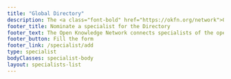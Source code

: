 ```yaml
---
title: "Global Directory"
description: The <a class="font-bold" href="https://okfn.org/network">Open Knowledge Network</a> connects specialists of the open movement and promotes them through the Open Knowledge Global Directory.
footer_title: Nominate a specialist for the Directory
footer_text: The Open Knowledge Network connects specialists of the open movement and promotes them through the Open Knowledge Global Directory.
footer_button: Fill the form
footer_link: /specialist/add
type: specialist
bodyClasses: specialist-body
layout: specialists-list
---
```

